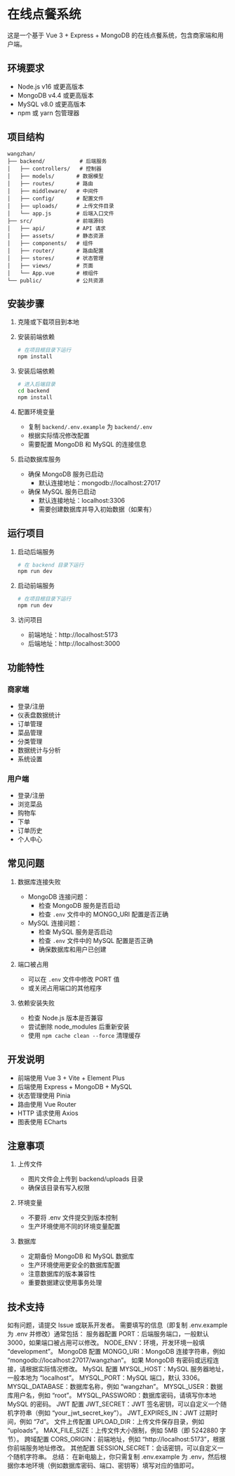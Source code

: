 # 在线点餐系统

这是一个基于 Vue 3 + Express + MongoDB 的在线点餐系统，包含商家端和用户端。

## 环境要求

- Node.js v16 或更高版本
- MongoDB v4.4 或更高版本
- MySQL v8.0 或更高版本
- npm 或 yarn 包管理器

## 项目结构

```
wangzhan/
├── backend/           # 后端服务
│   ├── controllers/   # 控制器
│   ├── models/       # 数据模型
│   ├── routes/       # 路由
│   ├── middleware/   # 中间件
│   ├── config/       # 配置文件
│   ├── uploads/      # 上传文件目录
│   └── app.js        # 后端入口文件
├── src/              # 前端源码
│   ├── api/          # API 请求
│   ├── assets/       # 静态资源
│   ├── components/   # 组件
│   ├── router/       # 路由配置
│   ├── stores/       # 状态管理
│   ├── views/        # 页面
│   └── App.vue       # 根组件
└── public/           # 公共资源
```

## 安装步骤

1. 克隆或下载项目到本地

2. 安装前端依赖
   ```bash
   # 在项目根目录下运行
   npm install
   ```

3. 安装后端依赖
   ```bash
   # 进入后端目录
   cd backend
   npm install
   ```

4. 配置环境变量
   - 复制 `backend/.env.example` 为 `backend/.env`
   - 根据实际情况修改配置
   - 需要配置 MongoDB 和 MySQL 的连接信息

5. 启动数据库服务
   - 确保 MongoDB 服务已启动
     - 默认连接地址：mongodb://localhost:27017
   - 确保 MySQL 服务已启动
     - 默认连接地址：localhost:3306
     - 需要创建数据库并导入初始数据（如果有）

## 运行项目

1. 启动后端服务
   ```bash
   # 在 backend 目录下运行
   npm run dev
   ```

2. 启动前端服务
   ```bash
   # 在项目根目录下运行
   npm run dev
   ```

3. 访问项目
   - 前端地址：http://localhost:5173
   - 后端地址：http://localhost:3000

## 功能特性

### 商家端
- 登录/注册
- 仪表盘数据统计
- 订单管理
- 菜品管理
- 分类管理
- 数据统计与分析
- 系统设置

### 用户端
- 登录/注册
- 浏览菜品
- 购物车
- 下单
- 订单历史
- 个人中心

## 常见问题

1. 数据库连接失败
   - MongoDB 连接问题：
     - 检查 MongoDB 服务是否启动
     - 检查 `.env` 文件中的 MONGO_URI 配置是否正确
   - MySQL 连接问题：
     - 检查 MySQL 服务是否启动
     - 检查 `.env` 文件中的 MySQL 配置是否正确
     - 确保数据库和用户已创建

2. 端口被占用
   - 可以在 `.env` 文件中修改 PORT 值
   - 或关闭占用端口的其他程序

3. 依赖安装失败
   - 检查 Node.js 版本是否兼容
   - 尝试删除 node_modules 后重新安装
   - 使用 `npm cache clean --force` 清理缓存

## 开发说明

- 前端使用 Vue 3 + Vite + Element Plus
- 后端使用 Express + MongoDB + MySQL
- 状态管理使用 Pinia
- 路由使用 Vue Router
- HTTP 请求使用 Axios
- 图表使用 ECharts

## 注意事项

1. 上传文件
   - 图片文件会上传到 backend/uploads 目录
   - 确保该目录有写入权限

2. 环境变量
   - 不要将 .env 文件提交到版本控制
   - 生产环境使用不同的环境变量配置

3. 数据库
   - 定期备份 MongoDB 和 MySQL 数据库
   - 生产环境使用更安全的数据库配置
   - 注意数据库的版本兼容性
   - 重要数据建议使用事务处理

## 技术支持

如有问题，请提交 Issue 或联系开发者。
需要填写的信息（即复制 .env.example 为 .env 并修改）通常包括：
服务器配置
PORT：后端服务端口，一般默认 3000，如果端口被占用可以修改。
NODE_ENV：环境，开发环境一般填 “development”。
MongoDB 配置
MONGO_URI：MongoDB 连接字符串，例如 “mongodb://localhost:27017/wangzhan”。
如果 MongoDB 有密码或远程连接，请根据实际情况修改。
MySQL 配置
MYSQL_HOST：MySQL 服务器地址，一般本地为 “localhost”。
MYSQL_PORT：MySQL 端口，默认 3306。
MYSQL_DATABASE：数据库名称，例如 “wangzhan”。
MYSQL_USER：数据库用户名，例如 “root”。
MYSQL_PASSWORD：数据库密码，请填写你本地 MySQL 的密码。
JWT 配置
JWT_SECRET：JWT 签名密钥，可以自定义一个随机字符串（例如 “your_jwt_secret_key”）。
JWT_EXPIRES_IN：JWT 过期时间，例如 “7d”。
文件上传配置
UPLOAD_DIR：上传文件保存目录，例如 “uploads”。
MAX_FILE_SIZE：上传文件大小限制，例如 5MB（即 5242880 字节）。
跨域配置
CORS_ORIGIN：前端地址，例如 “http://localhost:5173”，根据你前端服务地址修改。
其他配置
SESSION_SECRET：会话密钥，可以自定义一个随机字符串。
总结：
在新电脑上，你只需复制 .env.example 为 .env，然后根据你本地环境（例如数据库密码、端口、密钥等）填写对应的值即可。
